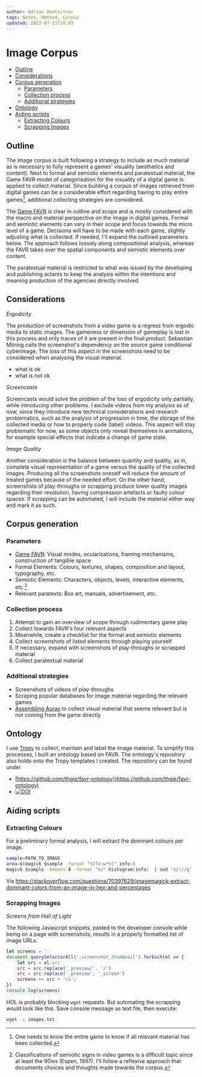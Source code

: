 ```yaml
---
author: Adrian Demleitner
tags: Notes, Method, Corpus
updated: 2023-07-21T18:03
---
```

# Image Corpus 

- [Outline](#outline)
- [Considerations](#considerations)
- [Corpus generation](#corpus-generation)
	- [Parameters](#parameters)
	- [Collection process](#collection-process)
	- [Additional strategies](#additional-strategies)
- [Ontology](#ontology)
- [Aiding scripts](#aiding-scripts)
	- [Extracting Colours](#extracting-colours)
	- [Scrapping Images](#scrapping-images)

## Outline
The image corpus is built following a strategy to include as much material as is necessary to fully represent a games' visuality (aesthetics and content). Next to formal and semiotic elements and paratextual material, the Game FAVR model of categorisation for the visuality of a digital game is applied to collect material. Since building a corpus of images retrieved from digital games can be a considerable effort regarding having to play entire games[^1], additional collecting strategies are considered.

The [Game FAVR](notes/Game%20FAVR.md) is clear in outline and scope and is mostly considered with the macro and material perspective on the image in digital games. Formal and semiotic elements can vary in their scope and focus towards the micro level of a game. Decisions will have to be made with each game, slightly adjusting what is collected. If needed, I'll expand the outlined parameters below. The approach follows loosely along compositional analysis, whereas the FAVR takes over the spatial components and semiotic elements over content.

The paratextual material is restricted to what was issued by the developing and publishing actants to keep the analysis within the intentions and meaning production of the agencies directly involved.

## Considerations
*Ergodicity*

The production of screenshots from a video game is a regress from ergodic media to static images. The gameness or dimension of gameplay is lost in this process and only traces of it are present in the final product. Sebastian Möring calls the screenshot's dependency on the source game conditional cyberimage. The loss of this aspect in the screenshots need to be considered when analysing the visual material.

- what is ok
- what is not ok

*Screencasts*

Screencasts would solve the problem of the loss of ergodicity only partially, while introducing other problems. I exclude videos from my analysis as of now, since they introduce new technical considerations and research problematics, such as the analysis of progression in time, the storage of the collected media or how to properly code (label) videos. This aspect will stay problematic for now, as some objects only reveal themselves in animations, for example special effects that indicate a change of game state.

*Image Quality*

Another consideration is the balance between quantity and quality, as in, complete visual representation of a game versus the quality of the collected images. Producing all the screenshots oneself will reduce the amount of treated games because of the needed effort. On the other hand, screenshots of play-throughs or scrapping produce lower quality images regarding their resolution, having compression artefacts or faulty colour spaces. If scrapping can be automated, I will include the material either way and mark it as such.

## Corpus generation
### Parameters
- [Game FAVR](notes/Game%20FAVR.md): Visual modes, ocularizations, framing mechanisms, construction of tangible space
- Formal Elements: Colours, textures, shapes, composition and layout, typography, etc.
- Semiotic Elements: Characters, objects, levels, interactive elements, etc.[^2]
- Relevant paratexts: Box art, manuals, advertisement, etc.

### Collection process
1. Attempt to gain an overview of scope through rudimentary game play
2. Collect towards FAVR's four relevant aspects
3. Meanwhile, create a checklist for the formal and semiotic elements
4. Collect screenshots of listed elements through playing yourself
5. If necessary, expand with screenshots of play-throughs or scrapped material
6. Collect paratextual material

### Additional strategies
- Screenshots of videos of play-throughs
- Scraping popular databases for image material regarding the relevant games
- [Assembling Auras](literature/guay-belangerAssemblingAurasMethodology2022.md) to collect visual material that seems relevant but is not coming from the game directly

## Ontology
I use [Tropy](https://www.tropy.org/) to collect, maintain and label the image material. To simplify this processes, I built an ontology based on FAVR. The ontology's repository also holds onto the Tropy templates I created. The repository can be found under

- [https://github.com/thgie/favr-ontology](https://github.com/thgie/favr-ontology)
- [![DOI](https://zenodo.org/badge/DOI/10.5281/zenodo.8158800.svg)](https://doi.org/10.5281/zenodo.8158800)

## Aiding scripts
### Extracting Colours
For a preliminary formal analysis, I will extract the dominant colours per image.
```bash
sample=PATH_TO_IMAGE
area=$(magick $sample -format "%[fx:w*h]" info:)
magick $sample -kmeans 8 -format "%c" histogram:info:  | sed 's/://g' | awk -v area=$area '{print 100*$1/area, "%|", $3, ","}' | sed 's/ *//g' | sort -nr -k1,1 -t ","
```
Via https://stackoverflow.com/questions/70397629/imagemagick-extract-dominant-colors-from-an-image-in-hex-and-percentages

### Scrapping Images
*Screens from Hall of Light*

The following Javascript snippets, pasted to the developer console while being on a page with screenshots, results in a properly formatted list of image URLs.

```js
let screens = ''
document.querySelectorAll('.screenshot_thumbnail').forEach(el => {
	let src = el.src
	src = src.replace('_preview/', '/')
	src = src.replace('_preview', '_screen')
	screens += src + '\n';
})
console.log(screens)
```

HOL is probably blocking `wget` requests. But automating the scrapping would look like this. Save console message as text file, then execute:

```bash
wget -i images.txt
```


[^1]: One needs to know the entire game to know if all relevant material has been collected.
[^2]: Classifications of semiotic signs in video games is a difficult topic since at least the 90ies (Espen, 1997). I'll follow a reflexive approach that documents choices and thoughts made towards the corpus.